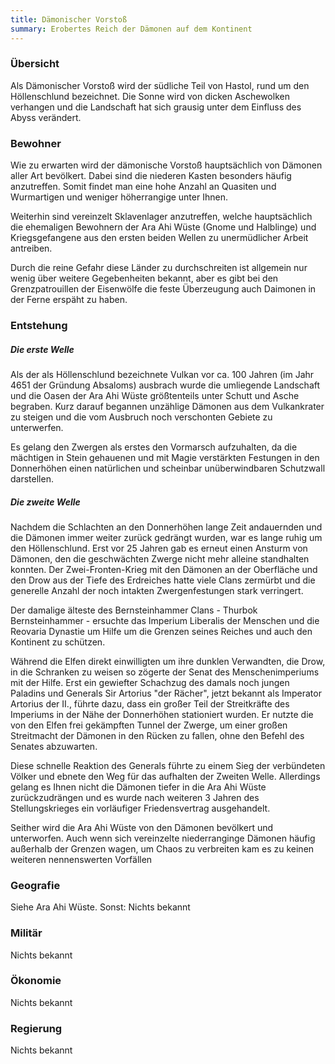 ```yaml
---
title: Dämonischer Vorstoß
summary: Erobertes Reich der Dämonen auf dem Kontinent
---
```


### Übersicht

Als Dämonischer Vorstoß wird der südliche Teil von Hastol, rund um den Höllenschlund bezeichnet. Die Sonne wird von dicken Aschewolken verhangen und die Landschaft hat sich grausig unter dem Einfluss des Abyss verändert.

### Bewohner

Wie zu erwarten wird der dämonische Vorstoß hauptsächlich von Dämonen aller Art bevölkert. Dabei sind die niederen Kasten besonders häufig anzutreffen. Somit findet man eine hohe Anzahl an Quasiten und Wurmartigen und weniger höherrangige unter Ihnen.

Weiterhin sind vereinzelt Sklavenlager anzutreffen, welche hauptsächlich die ehemaligen Bewohnern der Ara Ahi Wüste (Gnome und Halblinge) und Kriegsgefangene aus den ersten beiden Wellen zu unermüdlicher Arbeit antreiben.

Durch die reine Gefahr diese Länder zu durchschreiten ist allgemein nur wenig über weitere Gegebenheiten bekannt, aber es gibt   bei den Grenzpatrouillen der Eisenwölfe die feste Überzeugung auch Daimonen in der Ferne erspäht zu haben.

### Entstehung

##### Die erste Welle

Als der als Höllenschlund bezeichnete Vulkan vor ca. 100 Jahren (im Jahr 4651 der Gründung Absaloms) ausbrach wurde die umliegende Landschaft und die Oasen der Ara Ahi Wüste größtenteils unter Schutt und Asche begraben.  Kurz darauf begannen unzählige Dämonen aus dem Vulkankrater zu steigen und die vom Ausbruch noch verschonten Gebiete zu unterwerfen.  

Es gelang den Zwergen als erstes den Vormarsch aufzuhalten, da die mächtigen in Stein gehauenen und mit Magie verstärkten Festungen in den Donnerhöhen einen natürlichen und scheinbar unüberwindbaren Schutzwall darstellen.

##### Die zweite Welle

Nachdem die Schlachten an den Donnerhöhen lange Zeit andauernden und die Dämonen immer weiter zurück gedrängt wurden, war es lange ruhig um den Höllenschlund. Erst vor 25 Jahren gab es erneut einen Ansturm von Dämonen, den die geschwächten Zwerge nicht mehr alleine standhalten konnten. Der Zwei-Fronten-Krieg mit den Dämonen an der Oberfläche und den Drow aus der Tiefe des Erdreiches hatte viele Clans zermürbt und die generelle Anzahl der noch intakten Zwergenfestungen stark verringert.

Der damalige älteste des Bernsteinhammer Clans - Thurbok Bernsteinhammer - ersuchte das Imperium Liberalis der Menschen und die Reovaria Dynastie um Hilfe um die Grenzen seines Reiches und auch den Kontinent zu schützen. 

Während die Elfen direkt einwilligten um ihre dunklen Verwandten, die Drow, in die Schranken zu weisen so zögerte der Senat des Menschenimperiums mit der Hilfe. Erst ein gewiefter Schachzug des damals noch jungen Paladins und Generals Sir Artorius "der Rächer", jetzt bekannt als Imperator Artorius der II., führte dazu, dass ein großer Teil der Streitkräfte des Imperiums in der Nähe der Donnerhöhen stationiert wurden. Er nutzte die von den Elfen frei gekämpften Tunnel der Zwerge, um einer großen Streitmacht der Dämonen in den Rücken zu fallen, ohne den Befehl des Senates abzuwarten.

Diese schnelle Reaktion des Generals führte zu einem Sieg der verbündeten Völker und ebnete den Weg für das aufhalten der Zweiten Welle. Allerdings gelang es Ihnen nicht die Dämonen tiefer in die Ara Ahi Wüste zurückzudrängen und es wurde nach weiteren 3 Jahren des Stellungskrieges ein vorläufiger Friedensvertrag ausgehandelt.

Seither wird die Ara Ahi Wüste von den Dämonen bevölkert und unterworfen. Auch wenn sich vereinzelte niederranginge Dämonen häufig außerhalb der Grenzen wagen, um Chaos zu verbreiten kam es zu keinen weiteren nennenswerten Vorfällen 

### Geografie

Siehe Ara Ahi Wüste.  Sonst: Nichts bekannt 

### Militär

Nichts bekannt

### Ökonomie

Nichts bekannt

### Regierung 

Nichts bekannt

